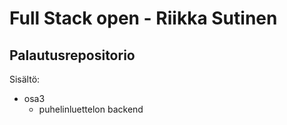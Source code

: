 # Full Stack open - Riikka Sutinen
## Palautusrepositorio

Sisältö:
- osa3
    - puhelinluettelon backend
